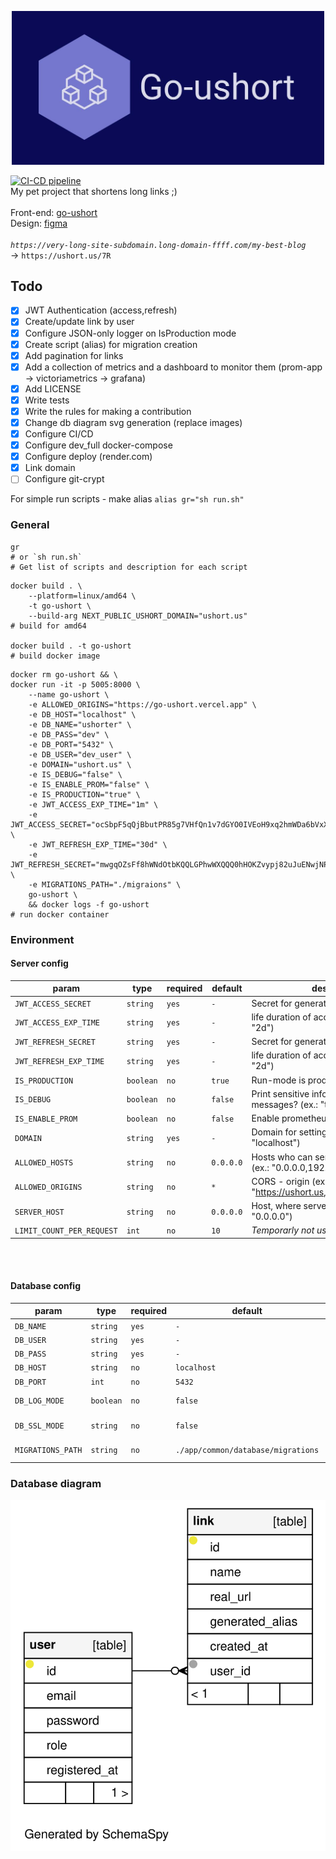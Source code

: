 <p align="center">
 <img src='assets/logo.jpg' width='500'>
</p>

[![CI-CD pipeline](https://github.com/WenzzyX/go-ushort/actions/workflows/ci-cd.production.yml/badge.svg)](https://github.com/WenzzyX/go-ushort/actions/workflows/ci-cd.production.yml)
&nbsp;\
My pet project that shortens long links ;)\
&nbsp;\
Front-end: [go-ushort](https://github.com/WenzzyX/frontend-ushort)\
Design: [figma](https://www.figma.com/community/file/1267929060708092881)
&nbsp;\
&nbsp;\
_`https://very-long-site-subdomain.long-domain-ffff.com/my-best-blog`_ \
-> `https://ushort.us/7R`

## Todo

- [x] JWT Authentication (access,refresh)
- [x] Create/update link by user
- [x] Configure JSON-only logger on IsProduction mode
- [x] Create script (alias) for migration creation
- [x] Add pagination for links
- [x] Add a collection of metrics and a dashboard to monitor them (prom-app -> victoriametrics -> grafana)
- [x] Add LICENSE
- [x] Write tests
- [x] Write the rules for making a contribution
- [x] Change db diagram svg generation (replace images)
- [x] Configure CI/CD
- [x] Configure dev_full docker-compose
- [x] Configure deploy (render.com)
- [x] Link domain
- [ ] Configure git-crypt

For simple run scripts - make alias `alias gr="sh run.sh"`

### General

```shell
gr
# or `sh run.sh`
# Get list of scripts and description for each script
```

```shell
docker build . \
	--platform=linux/amd64 \
	-t go-ushort \
	--build-arg NEXT_PUBLIC_USHORT_DOMAIN="ushort.us"
# build for amd64

docker build . -t go-ushort
# build docker image
```

```shell
docker rm go-ushort && \
docker run -it -p 5005:8000 \
	--name go-ushort \
	-e ALLOWED_ORIGINS="https://go-ushort.vercel.app" \
	-e DB_HOST="localhost" \
	-e DB_NAME="ushorter" \
	-e DB_PASS="dev" \
	-e DB_PORT="5432" \
	-e DB_USER="dev_user" \
	-e DOMAIN="ushort.us" \
	-e IS_DEBUG="false" \
	-e IS_ENABLE_PROM="false" \
	-e IS_PRODUCTION="true" \
	-e JWT_ACCESS_EXP_TIME="1m" \
	-e JWT_ACCESS_SECRET="ocSbpF5qQjBbutPR85g7VHfQn1v7dGYO0IVEoH9xq2hmWDa6bVxX8NWk6OcpdEZN" \
	-e JWT_REFRESH_EXP_TIME="30d" \
	-e JWT_REFRESH_SECRET="mwgqOZsFf8hWNdOtbKQQLGPhwWXQQQ0hHOKZvypj82uJuENwjNPqXLBMdKRYsqBq" \
	-e MIGRATIONS_PATH="./migraions" \
	go-ushort \
	&& docker logs -f go-ushort
# run docker container
```

### Environment

#### Server config

| param                     | type      | required | default   | description                                                      |
| ------------------------- | --------- | -------- | --------- | ---------------------------------------------------------------- |
| `JWT_ACCESS_SECRET`       | `string`  | `yes`    | `-`       | Secret for generating accessToken                                |
| `JWT_ACCESS_EXP_TIME`     | `string`  | `yes`    | `-`       | life duration of accessToken (ex.: "20s", "2d")                  |
| `JWT_REFRESH_SECRET`      | `string`  | `yes`    | `-`       | Secret for generating refreshToken                               |
| `JWT_REFRESH_EXP_TIME`    | `string`  | `yes`    | `-`       | life duration of accessToken (ex.: "20s", "2d")                  |
| `IS_PRODUCTION`           | `boolean` | `no`     | `true`    | Run-mode is production? (ex.: "true")                            |
| `IS_DEBUG`                | `boolean` | `no`     | `false`   | Print sensitive info and prettify log messages? (ex.: "true")    |
| `IS_ENABLE_PROM`          | `boolean` | `no`     | `false`   | Enable prometheus? (ex.: "false")                                |
| `DOMAIN`                  | `string`  | `yes`    | `-`       | Domain for setting cookies (ex.: "localhost")                    |
| `ALLOWED_HOSTS`           | `string`  | `no`     | `0.0.0.0` | Hosts who can send requst to server (ex.: "0.0.0.0,192.168.1.1") |
| `ALLOWED_ORIGINS`         | `string`  | `no`     | `*`       | CORS - origin (ex.: "https://ushort.us,http://localhost:3000")   |
| `SERVER_HOST`             | `string`  | `no`     | `0.0.0.0` | Host, where server will run (ex.: "0.0.0.0")                     |
| `LIMIT_COUNT_PER_REQUEST` | `int`     | `no`     | `10`      | _Temporarly not using_                                           |

&nbsp;\
&nbsp;

#### Database config

| param             | type      | required | default                            | description                                                      |
| ----------------- | --------- | -------- | ---------------------------------- | ---------------------------------------------------------------- |
| `DB_NAME`         | `string`  | `yes`    | `-`                                | DB name                                                          |
| `DB_USER`         | `string`  | `yes`    | `-`                                | DB user                                                          |
| `DB_PASS`         | `string`  | `yes`    | `-`                                | DB password                                                      |
| `DB_HOST`         | `string`  | `no`     | `localhost`                        | DB host (ex.: "localhost")                                       |
| `DB_PORT`         | `int`     | `no`     | `5432`                             | DB port (ex.: "5432")                                            |
| `DB_LOG_MODE`     | `boolean` | `no`     | `false`                            | Output SQL and other query information? (ex.: "true")            |
| `DB_SSL_MODE`     | `string`  | `no`     | `false`                            | Use SSL mode (ex.: "disable", "enable")                          |
| `MIGRATIONS_PATH` | `string`  | `no`     | `./app/common/database/migrations` | Migrations folder path (ex.: "./app/common/database/migrations") |

### Database diagram

![DB-diagram image](assets/db-diagram/summary/relationships.real.large.svg)

